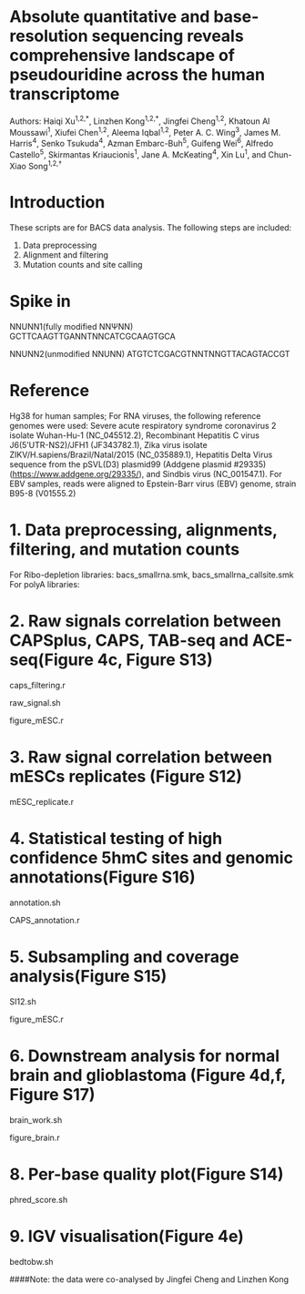 # Absolute quantitative and base-resolution sequencing reveals comprehensive landscape of pseudouridine across the human transcriptome

Authors: Haiqi Xu<sup>1,2,\*</sup>, Linzhen Kong<sup>1,2,\*</sup>, Jingfei Cheng<sup>1,2</sup>, Khatoun Al Moussawi<sup>1</sup>, Xiufei Chen<sup>1,2</sup>, Aleema Iqbal<sup>1,2</sup>, Peter A. C. Wing<sup>3</sup>, James M. Harris<sup>4</sup>, Senko Tsukuda<sup>4</sup>, Azman Embarc-Buh<sup>5</sup>, Guifeng Wei<sup>6</sup>, Alfredo Castello<sup>5</sup>, Skirmantas Kriaucionis<sup>1</sup>, Jane A. McKeating<sup>4</sup>, Xin Lu<sup>1</sup>, and Chun-Xiao Song<sup>1,2,†</sup>

# Introduction
These scripts are for BACS data analysis. The following steps are included:
1. Data preprocessing
2. Alignment and filtering
3. Mutation counts and site calling

# Spike in
NNUNN1(fully modified NNΨNN)
GCTTCAAGTTGANNTNNCATCGCAAGTGCA

NNUNN2(unmodified NNUNN)
ATGTCTCGACGTNNTNNGTTACAGTACCGT

# Reference
Hg38 for human samples; 
For RNA viruses, the following reference genomes were used: Severe acute respiratory syndrome coronavirus 2 isolate Wuhan-Hu-1 (NC_045512.2), Recombinant Hepatitis C virus J6(5’UTR-NS2)/JFH1 (JF343782.1), Zika virus isolate ZIKV/H.sapiens/Brazil/Natal/2015 (NC_035889.1), Hepatitis Delta Virus sequence from the pSVL(D3) plasmid99 (Addgene plasmid #29335) (https://www.addgene.org/29335/), and Sindbis virus (NC_001547.1). For EBV samples, reads were aligned to Epstein-Barr virus (EBV) genome, strain B95-8 (V01555.2)


# 1. Data preprocessing, alignments, filtering, and mutation counts
For Ribo-depletion libraries: bacs_smallrna.smk, bacs_smallrna_callsite.smk 
For polyA libraries: 


# 2. Raw signals correlation between CAPSplus, CAPS, TAB-seq and ACE-seq(Figure 4c, Figure S13)
caps_filtering.r

raw_signal.sh

figure_mESC.r

# 3. Raw signal correlation between mESCs replicates (Figure S12)
mESC_replicate.r

# 4. Statistical testing of high confidence 5hmC sites and genomic annotations(Figure S16)
 annotation.sh
 
 CAPS_annotation.r
 
 # 5. Subsampling and coverage analysis(Figure S15)
  SI12.sh
  
  figure_mESC.r
  
 # 6. Downstream analysis for normal brain and glioblastoma (Figure 4d,f, Figure S17)
 brain_work.sh
 
 figure_brain.r
 
 # 8. Per-base quality plot(Figure S14)
 phred_score.sh
 
 # 9. IGV visualisation(Figure 4e)
 bedtobw.sh
 
 
 ####Note: the data were co-analysed by Jingfei Cheng and Linzhen Kong
  
  
  
  
  
  

